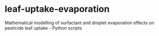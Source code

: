 # leaf-uptake-evaporation
Mathematical modelling of surfactant and droplet evaporation effects on pesticide leaf uptake - Python scripts
